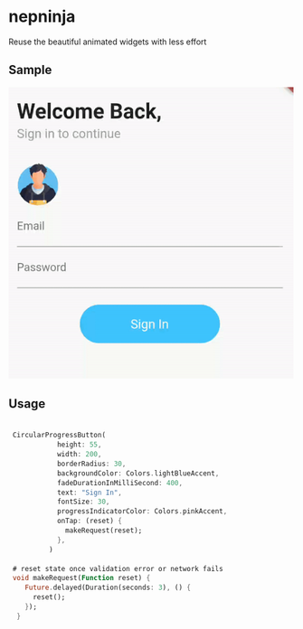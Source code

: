 # nepninja
Reuse the beautiful animated widgets with less effort

## Sample
![](https://github.com/khadkarajesh/nepninja/blob/master/assets/images/circular_animated_button.gif)

## Usage

```dart

 CircularProgressButton(
            height: 55,
            width: 200,
            borderRadius: 30,
            backgroundColor: Colors.lightBlueAccent,
            fadeDurationInMilliSecond: 400,
            text: "Sign In",
            fontSize: 30,
            progressIndicatorColor: Colors.pinkAccent,
            onTap: (reset) {
              makeRequest(reset);
            },
          )

 # reset state once validation error or network fails
 void makeRequest(Function reset) {
    Future.delayed(Duration(seconds: 3), () {
      reset();
    });
  }

```

